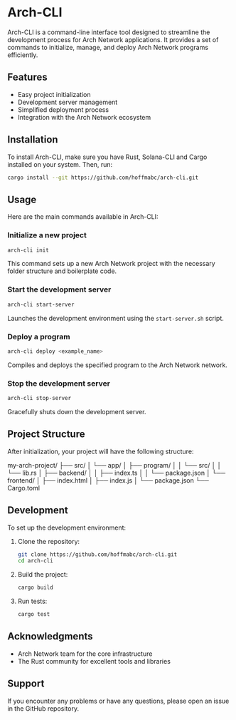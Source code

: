 # Arch-CLI

Arch-CLI is a command-line interface tool designed to streamline the development process for Arch Network applications. It provides a set of commands to initialize, manage, and deploy Arch Network programs efficiently.

## Features

- Easy project initialization
- Development server management
- Simplified deployment process
- Integration with the Arch Network ecosystem

## Installation

To install Arch-CLI, make sure you have Rust, Solana-CLI and Cargo installed on your system. Then, run:

```sh
cargo install --git https://github.com/hoffmabc/arch-cli.git
```

## Usage

Here are the main commands available in Arch-CLI:

### Initialize a new project

```sh
arch-cli init
```

This command sets up a new Arch Network project with the necessary folder structure and boilerplate code.

### Start the development server

```sh
arch-cli start-server
```

Launches the development environment using the `start-server.sh` script.

### Deploy a program

```sh
arch-cli deploy <example_name>
```

Compiles and deploys the specified program to the Arch Network network.

### Stop the development server

```sh
arch-cli stop-server
```

Gracefully shuts down the development server.

## Project Structure

After initialization, your project will have the following structure:

my-arch-project/
├── src/
│   └── app/
│       ├── program/
│       │   └── src/
│       │       └── lib.rs
│       ├── backend/
│       │   ├── index.ts
│       │   └── package.json
│       └── frontend/
│           ├── index.html
│           ├── index.js
│           └── package.json
└── Cargo.toml

## Development

To set up the development environment:

1. Clone the repository:

    ```sh
    git clone https://github.com/hoffmabc/arch-cli.git
    cd arch-cli
    ```

2. Build the project:

    ```sh
    cargo build
    ```

3. Run tests:

    ```sh
    cargo test
    ```


## Acknowledgments

- Arch Network team for the core infrastructure
- The Rust community for excellent tools and libraries

## Support

If you encounter any problems or have any questions, please open an issue in the GitHub repository.
